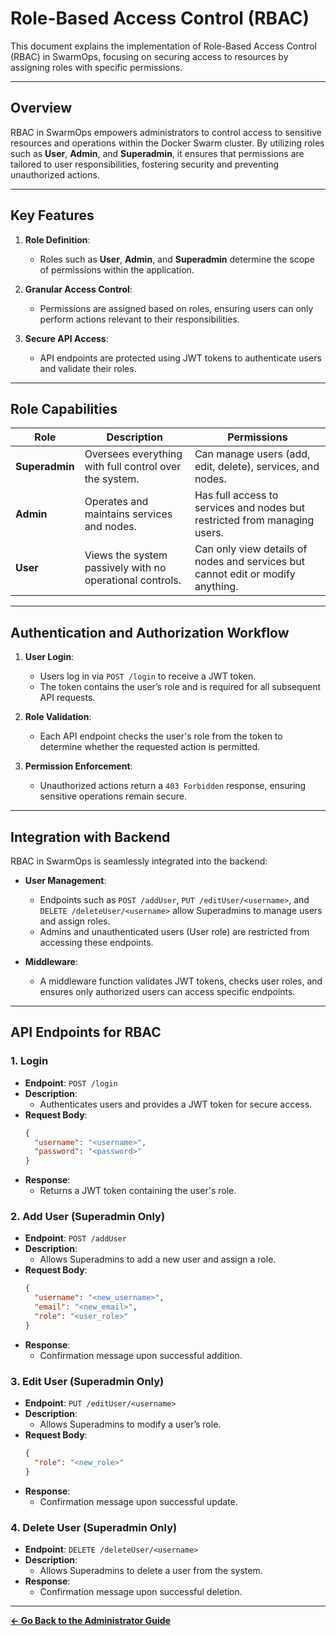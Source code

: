 # Role-Based Access Control (RBAC)

This document explains the implementation of Role-Based Access Control (RBAC) in SwarmOps, focusing on securing access to resources by assigning roles with specific permissions.

---

## Overview

RBAC in SwarmOps empowers administrators to control access to sensitive resources and operations within the Docker Swarm cluster. By utilizing roles such as **User**, **Admin**, and **Superadmin**, it ensures that permissions are tailored to user responsibilities, fostering security and preventing unauthorized actions.

---

## Key Features

1. **Role Definition**:
   - Roles such as **User**, **Admin**, and **Superadmin** determine the scope of permissions within the application.

2. **Granular Access Control**:
   - Permissions are assigned based on roles, ensuring users can only perform actions relevant to their responsibilities.

3. **Secure API Access**:
   - API endpoints are protected using JWT tokens to authenticate users and validate their roles.

---

## Role Capabilities

| **Role**        | **Description**                                           | **Permissions**                                 |
|------------------|-----------------------------------------------------------|------------------------------------------------|
| **Superadmin**   | Oversees everything with full control over the system.    | Can manage users (add, edit, delete), services, and nodes. |
| **Admin**        | Operates and maintains services and nodes.                | Has full access to services and nodes but restricted from managing users. |
| **User**         | Views the system passively with no operational controls.  | Can only view details of nodes and services but cannot edit or modify anything. |

---

## Authentication and Authorization Workflow

1. **User Login**:
   - Users log in via `POST /login` to receive a JWT token.
   - The token contains the user’s role and is required for all subsequent API requests.

2. **Role Validation**:
   - Each API endpoint checks the user's role from the token to determine whether the requested action is permitted.

3. **Permission Enforcement**:
   - Unauthorized actions return a `403 Forbidden` response, ensuring sensitive operations remain secure.

---

## Integration with Backend

RBAC in SwarmOps is seamlessly integrated into the backend:

- **User Management**:
  - Endpoints such as `POST /addUser`, `PUT /editUser/<username>`, and `DELETE /deleteUser/<username>` allow Superadmins to manage users and assign roles.
  - Admins and unauthenticated users (User role) are restricted from accessing these endpoints.

- **Middleware**:
  - A middleware function validates JWT tokens, checks user roles, and ensures only authorized users can access specific endpoints.

---

## API Endpoints for RBAC

### 1. Login
- **Endpoint**: `POST /login`
- **Description**:
  - Authenticates users and provides a JWT token for secure access.
- **Request Body**:
  ```json
  {
    "username": "<username>",
    "password": "<password>"
  }
- **Response**:
  - Returns a JWT token containing the user's role.

### 2. Add User (Superadmin Only)
- **Endpoint**: `POST /addUser`
- **Description**:
  - Allows Superadmins to add a new user and assign a role.
- **Request Body**:
  ```json
  {
    "username": "<new_username>",
    "email": "<new_email>",
    "role": "<user_role>"
  }
- **Response**:
  - Confirmation message upon successful addition.

### 3. Edit User (Superadmin Only)
- **Endpoint**: `PUT /editUser/<username>`
- **Description**:
  - Allows Superadmins to modify a user’s role.
- **Request Body**:
  ```json
  {
    "role": "<new_role>"
  }
- **Response**:
  - Confirmation message upon successful update.

### 4. Delete User (Superadmin Only)
- **Endpoint**: `DELETE /deleteUser/<username>`
- **Description**:
  - Allows Superadmins to delete a user from the system.
- **Response**:
  - Confirmation message upon successful deletion.

---

**[← Go Back to the Administrator Guide](../administrator-guide.md)**
